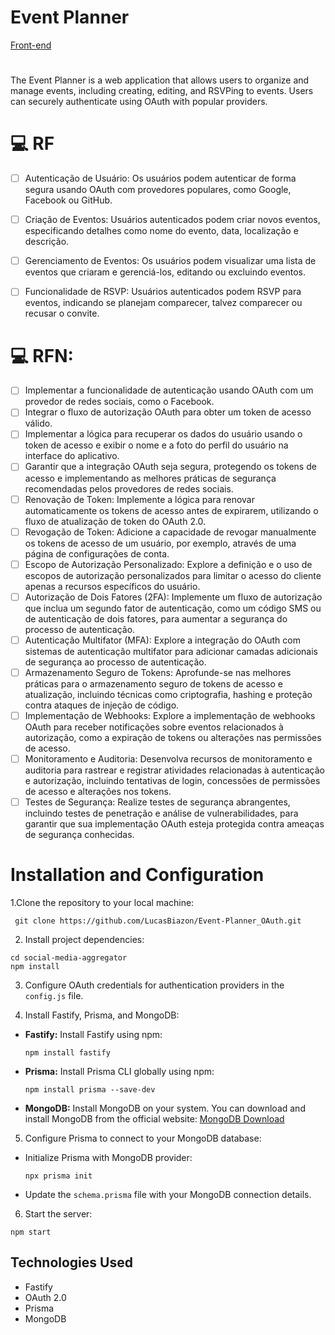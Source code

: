 # Event Planner
[Front-end]()
#
The Event Planner is a web application that allows users to organize and manage events, including creating, editing, and RSVPing to events. Users can securely authenticate using OAuth with popular providers.

# 💻 RF
 - [ ] Autenticação de Usuário: Os usuários podem autenticar de forma segura usando OAuth com provedores populares, como Google, Facebook ou GitHub.

 - [ ] Criação de Eventos: Usuários autenticados podem criar novos eventos, especificando detalhes como nome do evento, data, localização e descrição.

 - [ ] Gerenciamento de Eventos: Os usuários podem visualizar uma lista de eventos que criaram e gerenciá-los, editando ou excluindo eventos.

 - [ ] Funcionalidade de RSVP: Usuários autenticados podem RSVP para eventos, indicando se planejam comparecer, talvez comparecer ou recusar o convite.

# 💻 RFN:
  - [ ] Implementar a funcionalidade de autenticação usando OAuth com um provedor de redes sociais, como o Facebook.
  - [ ] Integrar o fluxo de autorização OAuth para obter um token de acesso válido.
  - [ ] Implementar a lógica para recuperar os dados do usuário usando o token de acesso e exibir o nome e a foto do perfil do usuário na interface do aplicativo.
  - [ ] Garantir que a integração OAuth seja segura, protegendo os tokens de acesso e implementando as melhores práticas de segurança recomendadas pelos provedores de redes sociais. 
  - [ ] Renovação de Token: Implemente a lógica para renovar automaticamente os tokens de acesso antes de expirarem, utilizando o fluxo de atualização de token do OAuth 2.0.
  - [ ] Revogação de Token: Adicione a capacidade de revogar manualmente os tokens de acesso de um usuário, por exemplo, através de uma página de configurações de conta.
  - [ ] Escopo de Autorização Personalizado: Explore a definição e o uso de escopos de autorização personalizados para limitar o acesso do cliente apenas a recursos específicos do usuário.
  - [ ] Autorização de Dois Fatores (2FA): Implemente um fluxo de autorização que inclua um segundo fator de autenticação, como um código SMS ou de autenticação de dois fatores, para aumentar a segurança do processo de autenticação.
  - [ ] Autenticação Multifator (MFA): Explore a integração do OAuth com sistemas de autenticação multifator para adicionar camadas adicionais de segurança ao processo de autenticação.
  - [ ] Armazenamento Seguro de Tokens: Aprofunde-se nas melhores práticas para o armazenamento seguro de tokens de acesso e atualização, incluindo técnicas como criptografia, hashing e proteção contra ataques de injeção de código.
  - [ ] Implementação de Webhooks: Explore a implementação de webhooks OAuth para receber notificações sobre eventos relacionados à autorização, como a expiração de tokens ou alterações nas permissões de acesso.
  - [ ] Monitoramento e Auditoria: Desenvolva recursos de monitoramento e auditoria para rastrear e registrar atividades relacionadas à autenticação e autorização, incluindo tentativas de login, concessões de permissões de acesso e alterações nos tokens.
  - [ ] Testes de Segurança: Realize testes de segurança abrangentes, incluindo testes de penetração e análise de vulnerabilidades, para garantir que sua implementação OAuth esteja protegida contra ameaças de segurança conhecidas.
        
# Installation and Configuration
1.Clone the repository to your local machine:
```#!/bin/bash
 git clone https://github.com/LucasBiazon/Event-Planner_OAuth.git
```
2. Install project dependencies:
```
cd social-media-aggregator
npm install
```

3. Configure OAuth credentials for authentication providers in the `config.js` file.

4. Install Fastify, Prisma, and MongoDB:

- **Fastify:** Install Fastify using npm:

  ```
  npm install fastify
  ```

- **Prisma:** Install Prisma CLI globally using npm:

  ```
  npm install prisma --save-dev
  ```

- **MongoDB:** Install MongoDB on your system. You can download and install MongoDB from the official website: [MongoDB Download](https://www.mongodb.com/try/download/community)

5. Configure Prisma to connect to your MongoDB database:

- Initialize Prisma with MongoDB provider:

  ```
  npx prisma init
  ```

- Update the `schema.prisma` file with your MongoDB connection details.

6. Start the server:
```
npm start
```

## Technologies Used

- Fastify
- OAuth 2.0
- Prisma
- MongoDB




